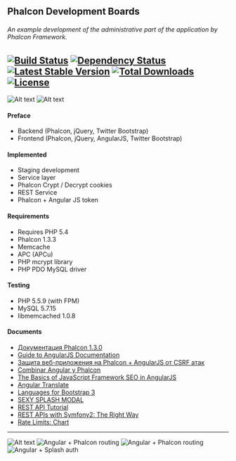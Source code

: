 Phalcon Development Boards
-----------------------
###### An example development of the administrative part of the application by Phalcon Framework.

[![Build Status](https://travis-ci.org/stanislav-web/Phalcon-development.svg)](https://travis-ci.org/stanislav-web/Phalcon-development) [![Dependency Status](https://www.versioneye.com/user/projects/54e5c671b3ca9b5b72000165/badge.svg?style=flat)](https://www.versioneye.com/user/projects/54e5c671b3ca9b5b72000165) [![Latest Stable Version](https://poser.pugx.org/stanislav-web/phalcon-development/v/stable.svg)](https://packagist.org/packages/stanislav-web/phalcon-development) [![Total Downloads](https://poser.pugx.org/stanislav-web/phalcon-development/downloads.svg)](https://packagist.org/packages/stanislav-web/phalcon-development) [![License](https://poser.pugx.org/stanislav-web/phalcon-development/license.svg)](https://packagist.org/packages/stanislav-web/phalcon-development)
-----------------------
![Alt text](http://hsto.org/storage2/f65/3fa/800/f653fa800c35d29e02253b3ab578b99c.png "Phalcon") ![Alt text](http://mgcrea.github.io/angular-7min/images/angularjs.png "Angular") 

#### Preface
* Backend (Phalcon, jQuery, Twitter Bootstrap)
* Frontend (Phalcon, jQuery, AngularJS, Twitter Bootstrap)

#### Implemented
* Staging development
* Service layer
* Phalcon Crypt / Decrypt cookies
* REST Service
* Phalcon + Angular JS token

#### Requirements 
* Requires PHP 5.4
* Phalcon 1.3.3
* Memcache
* APC (APCu)
* PHP mcrypt library
* PHP PDO MySQL driver

#### Testing 
* PHP 5.5.9 (with FPM)
* MySQL 5.7.15
* libmemcached 1.0.8

#### Documents
+ [Документация Phalcon 1.3.0](http://docs.phalconphp.com/ru/latest/index.html)
+ [Guide to AngularJS Documentation](https://docs.angularjs.org/guide)
+ [Защита веб-приложения на Phalcon + AngularJS от CSRF атак](http://habrahabr.ru/post/245467/)
+ [Combinar Angular y Phalcon](http://uno-de-piera.com/combinar-angular-y-phalcon/)
+ [The Basics of JavaScript Framework SEO in AngularJS](http://builtvisible.com/javascript-framework-seo/)
+ [Angular Translate](http://angular-translate.github.io/)
+ [Languages for Bootstrap 3](http://usrz.github.io/bootstrap-languages/)
+ [SEXY SPLASH MODAL](http://popdevelop.com/2014/07/sexy-splash-modal-using-bootstrap-css3-and-angularjs/)
+ [REST API Tutorial](http://www.restapitutorial.com/)
+ [REST APIs with Symfony2: The Right Way](http://williamdurand.fr/2012/08/02/rest-apis-with-symfony2-the-right-way/)
+ [Rate Limits: Chart](https://dev.twitter.com/rest/public/rate-limits)

------------------------
![Alt text](http://dl1.joxi.net/drive/0001/0378/90490/141130/6931035855.jpg "Screen")
![Angular + Phalcon routing](http://dl1.joxi.net/drive/0001/0378/90490/150110/32cfed48dd.jpg "Angular + Phalcon routing")
![Angular + Phalcon routing](http://dl2.joxi.net/drive/0004/0211/323795/150114/fe9907631e.jpg "Angular + Phalcon routing")
![Angular + Splash auth](http://dl1.joxi.net/drive/0004/0211/323795/150117/650a8c8cc1.jpg "Angular + Phalcon routing")
